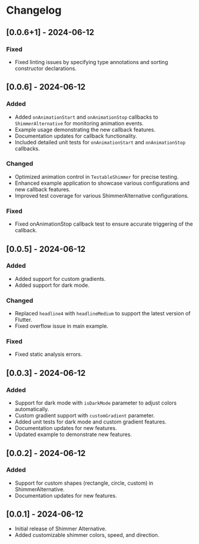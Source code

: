 # Changelog

## [0.0.6+1] - 2024-06-12
### Fixed
- Fixed linting issues by specifying type annotations and sorting constructor declarations.

## [0.0.6] - 2024-06-12
### Added
- Added `onAnimationStart` and `onAnimationStop` callbacks to `ShimmerAlternative` for monitoring animation events.
- Example usage demonstrating the new callback features.
- Documentation updates for callback functionality.
- Included detailed unit tests for `onAnimationStart` and `onAnimationStop` callbacks.

### Changed
- Optimized animation control in `TestableShimmer` for precise testing.
- Enhanced example application to showcase various configurations and new callback features.
- Improved test coverage for various ShimmerAlternative configurations.

### Fixed
- Fixed onAnimationStop callback test to ensure accurate triggering of the callback.

## [0.0.5] - 2024-06-12
### Added
- Added support for custom gradients.
- Added support for dark mode.

### Changed
- Replaced `headline4` with `headlineMedium` to support the latest version of Flutter.
- Fixed overflow issue in main example.

### Fixed
- Fixed static analysis errors.

## [0.0.3] - 2024-06-12
### Added
- Support for dark mode with `isDarkMode` parameter to adjust colors automatically.
- Custom gradient support with `customGradient` parameter.
- Added unit tests for dark mode and custom gradient features.
- Documentation updates for new features.
- Updated example to demonstrate new features.

## [0.0.2] - 2024-06-12
### Added
- Support for custom shapes (rectangle, circle, custom) in ShimmerAlternative.
- Documentation updates for new features.

## [0.0.1] - 2024-06-12
- Initial release of Shimmer Alternative.
- Added customizable shimmer colors, speed, and direction.